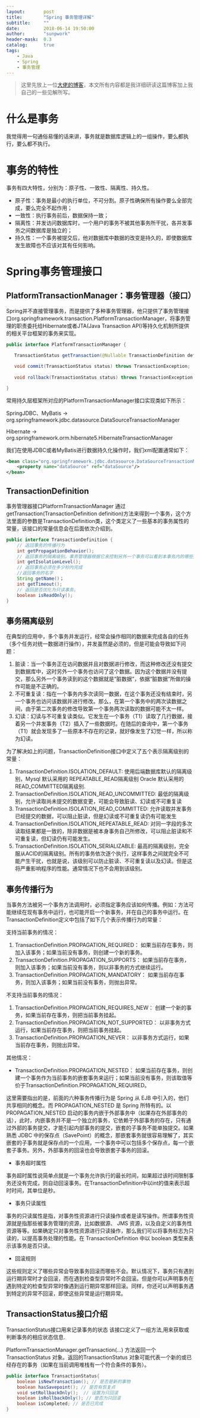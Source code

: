```yaml
---
layout:       post
title:        "Spring 事务管理详解"
subtitle:     ""
date:         2018-06-14 19:50:00
author:       "sunpwork"
header-mask:  0.3
catalog:      true
tags:
    - Java
    - Spring
    - 事务管理
---
```

>这里先放上一位[大佬的博客](http://snailclimb.top/2018/05/19/%E5%8F%AF%E8%83%BD%E6%98%AF%E6%9C%80%E6%BC%82%E4%BA%AE%E7%9A%84Spring%E4%BA%8B%E5%8A%A1%E7%AE%A1%E7%90%86%E8%AF%A6%E8%A7%A3/)，本文所有内容都是我详细研读这篇博客加上我自己的一些见解所写。

# 什么是事务
我觉得用一句通俗易懂的话来讲，事务就是数据库逻辑上的一组操作，要么都执行，要么都不执行。

# 事务的特性
事务有四大特性，分别为：原子性、一致性、隔离性、持久性。

* 原子性：事务是最小的执行单位，不可分割。原子性确保所有操作要么全部完成，要么完全不起作用；
* 一致性：执行事务前后，数据保持一致；
* 隔离性：并发访问数据库时，一个用户的事务不被其他事务所干扰，各并发事务之间数据库是独立的；
* 持久性：一个事务被提交后，他对数据库中数据的改变是持久的，即使数据库发生故障也不应该对其有任何影响。

# Spring事务管理接口
## PlatformTransactionManager：事务管理器（接口）
Spring并不直接管理事务，而是提供了多种事务管理器，他只提供了事务管理接口org.springframework.transaction.PlatformTransactionManager，将事务管理的职责委托给Hibernate或者JTA(Java Transaction API)等持久化机制所提供的相关平台框架的事务来实现。
```java
public interface PlatformTransactionManager {

   TransactionStatus getTransaction(@Nullable TransactionDefinition definition) throws TransactionException;

   void commit(TransactionStatus status) throws TransactionException;
   
   void rollback(TransactionStatus status) throws TransactionException;

}
```
常用持久层框架所对应的PlatformTransactionManager接口实现类如下所示：

SpringJDBC、MyBatis -> org.springframework.jdbc.datasource.DataSourceTransactionManager

Hibernate -> org.springframework.orm.hibernate5.HibernateTransactionManager

我们在使用JDBC或者MyBatis进行数据持久化操作时，我们xml配置通常如下：
```xml
<bean class="org.springframework.jdbc.datasource.DataSourceTransactionManager" id="dataSourceTransactionManager">
    <property name="dataSource" ref="dataSource"/>
</bean>
```

## TransactionDefinition
事务管理器接口PlatformTransactionManager 通过getTransaction(TransactionDefinition definition)方法来得到一个事务，这个方法里面的参数是TransactionDefinition类，这个类定义了一些基本的事务属性的常量，该接口的常量信息会在后面依次介绍到。
```java
public interface TransactionDefinition {
    // 返回事务的传播行为
    int getPropagationBehavior(); 
    // 返回事务的隔离级别，事务管理器根据它来控制另外一个事务可以看到本事务内的哪些数据
    int getIsolationLevel(); 
    // 返回事务必须在多少秒内完成
    //返回事务的名字
    String getName()；
    int getTimeout();  
    // 返回是否优化为只读事务。
    boolean isReadOnly();
}
```

## 事务隔离级别
在典型的应用中，多个事务并发运行，经常会操作相同的数据来完成各自的任务（多个任务对统一数据进行操作），并发虽然是必须的，但是可能会导致如下问题：

1. 脏读：当一个事务正在访问数据并且对数据进行修改，而这种修改还没有提交到数据库中，这时另外一个事务也访问了这个数据。因为这个数据并没有提交，那么另外一个事务读到的这个数据就是“脏数据”，依据“脏数据”所做的操作可能是不正确的。
2. 不可重复读：指在一个事务内多次读同一数据，在这个事务还没有结束时，另一个事务也访问该数据并进行修改。那么，在第一个事务中的两次读数据之间，由于第二次事务的修改导致第一个事务两次读取的数据可能不太一样。
3. 幻读：幻读与不可重复读类似。它发生在一个事务（T1）读取了几行数据，接着另一个并发事务（T2）插入了一些数据时。在随后的查询中，第一个事务（T1）就会发现多了一些原本不存在的记录，就好像发生了幻觉一样，所以称为幻读。

为了解决如上的问题，TransactionDefinition接口中定义了五个表示隔离级别的常量：

1. TransactionDefinition.ISOLATION_DEFAULT: 使用后端数据库默认的隔离级别，Mysql 默认采用的 REPEATABLE_READ隔离级别 Oracle 默认采用的 READ_COMMITTED隔离级别.
2. TransactionDefinition.ISOLATION_READ_UNCOMMITTED: 最低的隔离级别，允许读取尚未提交的数据变更，可能会导致脏读、幻读或不可重复读
3. TransactionDefinition.ISOLATION_READ_COMMITTED: 允许读取并发事务已经提交的数据，可以阻止脏读，但是幻读或不可重复读仍有可能发生
4. TransactionDefinition.ISOLATION_REPEATABLE_READ: 对同一字段的多次读取结果都是一致的，除非数据是被本身事务自己所修改，可以阻止脏读和不可重复读，但幻读仍有可能发生。
5. TransactionDefinition.ISOLATION_SERIALIZABLE: 最高的隔离级别，完全服从ACID的隔离级别。所有的事务依次逐个执行，这样事务之间就完全不可能产生干扰，也就是说，该级别可以防止脏读、不可重复读以及幻读。但是这将严重影响程序的性能。通常情况下也不会用到该级别。

## 事务传播行为
当事务方法被另一个事务方法调用时，必须指定事务应该如何传播。例如：方法可能继续在现有事务中运行，也可能开启一个新事务，并在自己的事务中运行。在TransactionDefinition定义中包括了如下几个表示传播行为的常量：

支持当前事务的情况：

1. TransactionDefinition.PROPAGATION_REQUIRED： 如果当前存在事务，则加入该事务；如果当前没有事务，则创建一个新的事务。
2. TransactionDefinition.PROPAGATION_SUPPORTS： 如果当前存在事务，则加入该事务；如果当前没有事务，则以非事务的方式继续运行。
3. TransactionDefinition.PROPAGATION_MANDATORY： 如果当前存在事务，则加入该事务；如果当前没有事务，则抛出异常。

不支持当前事务的情况：

1. TransactionDefinition.PROPAGATION_REQUIRES_NEW： 创建一个新的事务，如果当前存在事务，则把当前事务挂起。
2. TransactionDefinition.PROPAGATION_NOT_SUPPORTED： 以非事务方式运行，如果当前存在事务，则把当前事务挂起。
3. TransactionDefinition.PROPAGATION_NEVER： 以非事务方式运行，如果当前存在事务，则抛出异常。

其他情况：

* TransactionDefinition.PROPAGATION_NESTED： 如果当前存在事务，则创建一个事务作为当前事务的嵌套事务来运行；如果当前没有事务，则该取值等价于TransactionDefinition.PROPAGATION_REQUIRED。

这里需要指出的是，前面的六种事务传播行为是 Spring 从 EJB 中引入的，他们共享相同的概念。而 PROPAGATION_NESTED 是 Spring 所特有的。以 PROPAGATION_NESTED 启动的事务内嵌于外部事务中（如果存在外部事务的话），此时，内嵌事务并不是一个独立的事务，它依赖于外部事务的存在，只有通过外部的事务提交，才能引起内部事务的提交，嵌套的子事务不能单独提交。如果熟悉 JDBC 中的保存点（SavePoint）的概念，那嵌套事务就很容易理解了，其实嵌套的子事务就是保存点的一个应用，一个事务中可以包括多个保存点，每一个嵌套子事务。另外，外部事务的回滚也会导致嵌套子事务的回滚。

* 事务超时属性

事务超时属性说简单点就是一个事务允许执行的最长时间，如果超过该时间限制事务还没有完成，则自动回滚事务。在TransactionDefinition中以int的值来表示超时时间，其单位是秒。

* 事务只读属性

事务的只读属性是指，对事务性资源进行只读操作或者是读写操作。所谓事务性资源就是指那些被事务管理的资源，比如数据源、 JMS 资源，以及自定义的事务性资源等等。如果确定只对事务性资源进行只读操作，那么我们可以将事务标志为只读的，以提高事务处理的性能。在 TransactionDefinition 中以 boolean 类型来表示该事务是否只读。

* 回滚规则

这些规则定义了哪些异常会导致事务回滚而哪些不会。默认情况下，事务只有遇到运行期异常时才会回滚，而在遇到检查型异常时不会回滚。但是你可以声明事务在遇到特定的检查型异常时像遇到运行期异常那样回滚。同样，你还可以声明事务遇到特定的异常不回滚，即使这些异常是运行期异常。

## TransactionStatus接口介绍
TransactionStatus接口用来记录事务的状态 该接口定义了一组方法,用来获取或判断事务的相应状态信息.

PlatformTransactionManager.getTransaction(…) 方法返回一个 TransactionStatus 对象。返回的TransactionStatus 对象可能代表一个新的或已经存在的事务（如果在当前调用堆栈有一个符合条件的事务）。
```java
public interface TransactionStatus{
    boolean isNewTransaction(); // 是否是新的事物
    boolean hasSavepoint(); // 是否有恢复点
    void setRollbackOnly();  // 设置为只回滚
    boolean isRollbackOnly(); // 是否为只回滚
    boolean isCompleted; // 是否已完成
}
```
